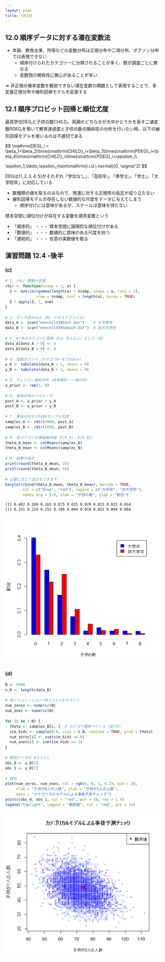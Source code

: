```yaml
---
layout: page
title: 7月3日
---
```


<script>
window.MathJax = {
  tex: {
    inlineMath: [['$', '$'], ['\\(', '\\)']],
    displayMath: [['$$', '$$'], ['\\[', '\\]']]
  },
  svg: {
    fontCache: 'global'
  }
};
</script>
<script async src="https://cdn.jsdelivr.net/npm/mathjax@3/es5/tex-mml-chtml.js"></script>

## 12.0 順序データに対する潜在変数法

- 年齢、教育水準、所得などの変数分布は正規分布や二項分布、ポアソン分布では表現できない
    - 順序付けられたカテゴリーに分類されることが多く、数が調査ごとに異なる
    - 変数間の関係性に関心があることが多い

&rArr;
非正規の確率変数を観測できない潜在変数の関数として表現することで、多変量正規分布や線形回帰モデルを拡張する

## 12.1 順序プロビット回帰と順位尤度

最高学位$\mathrm{DEG}_i$と子供の数$\mathrm{CHILD}_i$、両親のどちらかが大卒かどうかを表す二値変数$\mathrm{PDEG}_i$を用いて教育達成度と子供の数の関係性の分析を行いたい時、以下の線形回帰モデルを用いるのは不適切である

$$
\mathrm{DEG}_i = \beta_1+\beta_2\times\mathrm{CHILD}_i+\beta_3\times\mathrm{PDEG}_i+\beta_4\times\mathrm{CHILD}_i\times\mathrm{PDEG}_i+\epsilon_i\\

\epsilon_1,\ldots,\epsilon_n\sim\mathrm{i.i.d.\ normal}(0, \sigma^2)
$$

$\mathrm{DEG}$は$\{1,2,3,4,5\}$がそれぞれ「学位なし」、「高校卒」、「準学士」、「学士」、「大学院卒」に対応している
- 数種類の値を取るのみなので、残渣に対する正規性の仮定が成り立たない
- 線形回帰モデルが存在しない数値的な尺度をデータに与えてしまう
    - 順序付けには意味があるが、スケールは意味を持たない

標本空間に順位付けが存在する変数を順序変数という
- 「順序的」 ・・・ 標本空間に論理的な順位付けがある
- 「数値的」 ・・・ 数値的に意味のある尺度を持つ
- 「連続的」 ・・・ 任意の実数値を取る



## 演習問題 12.4 -後半

### (c)

```R
# 1. rdir 関数の定義
rdir <- function(nsamp = 1, a) {
  Z <- matrix(rgamma(length(a) * nsamp, shape = a, rate = 1), 
              nrow = nsamp, ncol = length(a), byrow = TRUE)
  Z / apply(Z, 1, sum)
}

# 2. データ読み込み（例: テキストファイル）
data_A <- scan("menchild30bach.dat")    # 大卒男性
data_B <- scan("menchild30nobach.dat")  # 非大卒男性

# 3. 0〜8のカテゴリに変換（8は「8人以上」として一括）
data_A[data_A > 8] <- 8
data_B[data_B > 8] <- 8

# 4. 度数カウント（カテゴリ0〜8でtable）
y_A <- tabulate(data_A + 1, nbins = 9)
y_B <- tabulate(data_B + 1, nbins = 9)

# 5. ディリクレ事前分布（非情報的：一様分布）
a_prior <- rep(1, 9)

# 6. 事後分布のパラメータ
post_A <- a_prior + y_A
post_B <- a_prior + y_B

# 7. 事後分布から5000サンプル生成
samples_A <- rdir(5000, post_A)
samples_B <- rdir(5000, post_B)

# 8. 各カテゴリの事後期待値（E[θ_A], E[θ_B]）
theta_A_mean <- colMeans(samples_A)
theta_B_mean <- colMeans(samples_B)

# 9. 結果の表示
print(round(theta_A_mean, 3))
print(round(theta_B_mean, 3))

# 必要に応じて図示もできます
barplot(rbind(theta_A_mean, theta_B_mean), beside = TRUE,
        col = c("blue", "red"), legend = c("大学卒", "非大学卒"),
        names.arg = 0:8, xlab = "子供の数", ylab = "割合")
```

```
[1] 0.402 0.269 0.165 0.075 0.015 0.029 0.015 0.015 0.014
[1] 0.331 0.219 0.252 0.106 0.044 0.018 0.022 0.004 0.004
```

![(a)](/image/0711a.png)

### (d)

```R
N <- 5000
n_B <- length(data_B)

# 各シミュレーションで0人と1人をカウント
num_zeros <- numeric(N)
num_ones <- numeric(N)

for (i in 1:N) {
  theta <- samples_B[i, ]  # カテゴリ確率ベクトル（長さ9）
  sim_kids <- sample(0:8, size = n_B, replace = TRUE, prob = theta)
  num_zeros[i] <- sum(sim_kids == 0)
  num_ones[i] <- sum(sim_kids == 1)
}

# 観測データの 0人と1人
obs_0 <- y_B[1]
obs_1 <- y_B[2]

# 図示
plot(num_zeros, num_ones, col = rgb(0, 0, 1, 0.2), pch = 20,
     xlab = "子供が0人の人数", ylab = "子供が1人の人数",
     main = "カテゴリカルモデルによる事後予測チェック")
points(obs_0, obs_1, col = "red", pch = 19, cex = 1.5)
legend("topright", legend = "観測値", col = "red", pch = 19)
```

![(b)](/image/0711b.png)